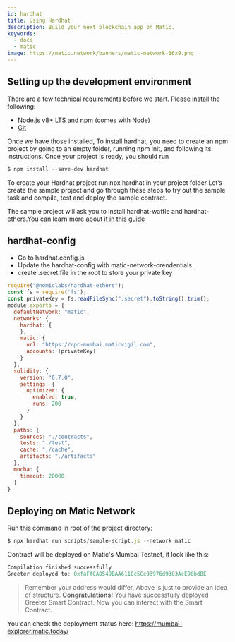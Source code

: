 ```yaml
---
id: hardhat
title: Using Hardhat
description: Build your next blockchain app on Matic.
keywords:
  - docs
  - matic
image: https://matic.network/banners/matic-network-16x9.png 
---
```


## **Setting up the development environment**

There are a few technical requirements before we start. Please install the following:

- [Node.js v8+ LTS and npm](https://nodejs.org/en/) (comes with Node)
- [Git](https://git-scm.com/)

Once we have those installed, To install hardhat, you need to create an npm project by going to an empty folder, running npm init, and following its instructions. Once your project is ready, you should run

```js
$ npm install --save-dev hardhat
```
To create your Hardhat project run npx hardhat in your project folder
Let’s create the sample project and go through these steps to try out the sample task and compile, test and deploy the sample contract.


The sample project will ask you to install hardhat-waffle and hardhat-ethers.You can learn more about it [in this guide](https://hardhat.org/getting-started/#quick-start)

## **hardhat-config**

- Go to hardhat.config.js
- Update the hardhat-config with matic-network-crendentials.
- create .secret file in the root to store your private key

```js
require("@nomiclabs/hardhat-ethers");
const fs = require('fs');
const privateKey = fs.readFileSync(".secret").toString().trim();
module.exports = {
  defaultNetwork: "matic",
  networks: {
    hardhat: {
    },
    matic: {
      url: "https://rpc-mumbai.maticvigil.com",
      accounts: [privateKey]
    }
  },
  solidity: {
    version: "0.7.0",
    settings: {
      optimizer: {
        enabled: true,
        runs: 200
      }
    }
  },
  paths: {
    sources: "./contracts",
    tests: "./test",
    cache: "./cache",
    artifacts: "./artifacts"
  },
  mocha: {
    timeout: 20000
  }
}
```


## **Deploying on Matic Network**

Run this command in root of the project directory:
```js
$ npx hardhat run scripts/sample-script.js --network matic
```

Contract will be deployed on Matic's Mumbai Testnet, it look like this:

```js
Compilation finished successfully
Greeter deployed to: 0xfaFfCAD549BAA6110c5Cc03976d9383AcE90bdBE
```

> Remember your address would differ, Above is just to provide an idea of structure.
**Congratulations!** You have successfully deployed Greeter Smart Contract. Now you can interact with the Smart Contract.

You can check the deployment status here: https://mumbai-explorer.matic.today/





